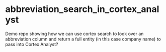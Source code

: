 # abbreviation_search_in_cortex_analyst
Demo repo showing how we can use cortex search to look over an abbreviation column and return a full entity (in this case company name) to pass into Cortex Analyst?
